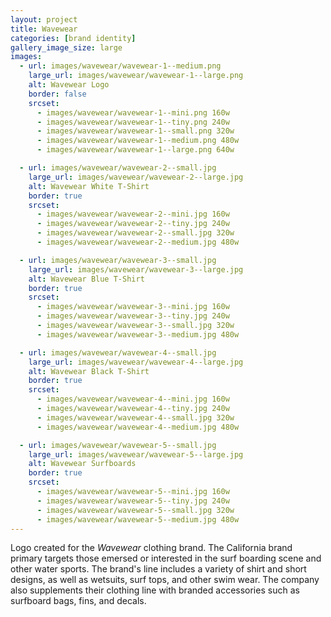 ```yaml
---
layout: project
title: Wavewear
categories: [brand identity]
gallery_image_size: large
images:
  - url: images/wavewear/wavewear-1--medium.png
    large_url: images/wavewear/wavewear-1--large.png
    alt: Wavewear Logo
    border: false
    srcset:
      - images/wavewear/wavewear-1--mini.png 160w
      - images/wavewear/wavewear-1--tiny.png 240w
      - images/wavewear/wavewear-1--small.png 320w
      - images/wavewear/wavewear-1--medium.png 480w
      - images/wavewear/wavewear-1--large.png 640w

  - url: images/wavewear/wavewear-2--small.jpg
    large_url: images/wavewear/wavewear-2--large.jpg
    alt: Wavewear White T-Shirt
    border: true
    srcset:
      - images/wavewear/wavewear-2--mini.jpg 160w
      - images/wavewear/wavewear-2--tiny.jpg 240w
      - images/wavewear/wavewear-2--small.jpg 320w
      - images/wavewear/wavewear-2--medium.jpg 480w

  - url: images/wavewear/wavewear-3--small.jpg
    large_url: images/wavewear/wavewear-3--large.jpg
    alt: Wavewear Blue T-Shirt
    border: true
    srcset:
      - images/wavewear/wavewear-3--mini.jpg 160w
      - images/wavewear/wavewear-3--tiny.jpg 240w
      - images/wavewear/wavewear-3--small.jpg 320w
      - images/wavewear/wavewear-3--medium.jpg 480w

  - url: images/wavewear/wavewear-4--small.jpg
    large_url: images/wavewear/wavewear-4--large.jpg
    alt: Wavewear Black T-Shirt
    border: true
    srcset:
      - images/wavewear/wavewear-4--mini.jpg 160w
      - images/wavewear/wavewear-4--tiny.jpg 240w
      - images/wavewear/wavewear-4--small.jpg 320w
      - images/wavewear/wavewear-4--medium.jpg 480w

  - url: images/wavewear/wavewear-5--small.jpg
    large_url: images/wavewear/wavewear-5--large.jpg
    alt: Wavewear Surfboards
    border: true
    srcset:
      - images/wavewear/wavewear-5--mini.jpg 160w
      - images/wavewear/wavewear-5--tiny.jpg 240w
      - images/wavewear/wavewear-5--small.jpg 320w
      - images/wavewear/wavewear-5--medium.jpg 480w
---
```


Logo created for the _Wavewear_ clothing brand. The California brand primary targets those emersed or interested in the surf boarding scene and other water sports. The brand's line includes a variety of shirt and short designs, as well as wetsuits, surf tops, and other swim wear. The company also supplements their clothing line with branded accessories such as surfboard bags, fins, and decals.
